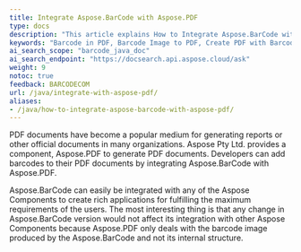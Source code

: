 ```yaml
---
title: Integrate Aspose.BarCode with Aspose.PDF
type: docs
description: "This article explains How to Integrate Aspose.BarCode with Aspose.PDF. Add a Barcode Image to the PDF Document."
keywords: "Barcode in PDF, Barcode Image to PDF, Create PDF with Barcode, Aspose.BarCode, Generate Barcode Java"
ai_search_scope: "barcode_java_doc"
ai_search_endpoint: "https://docsearch.api.aspose.cloud/ask"
weight: 9
notoc: true
feedback: BARCODECOM
url: /java/integrate-with-aspose-pdf/
aliases:
- /java/how-to-integrate-aspose-barcode-with-aspose-pdf/
---
```



PDF documents have become a popular medium for generating reports or other official documents in many organizations. Aspose Pty Ltd. provides a component, Aspose.PDF to generate PDF documents. Developers can add barcodes to their PDF documents by integrating Aspose.BarCode with Aspose.PDF. 
  
Aspose.BarCode can easily be integrated with any of the Aspose Components to create rich applications for fulfilling the maximum requirements of the users. The most interesting thing is that any change in Aspose.BarCode version would not affect its integration with other Aspose Components because Aspose.PDF only deals with the barcode image produced by the Aspose.BarCode and not its internal structure. 
